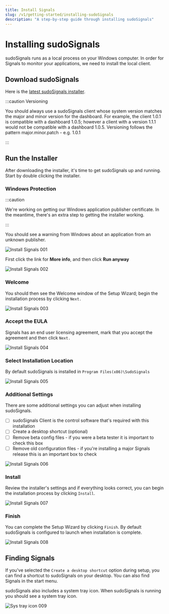 ```yaml
---
title: Install Signals
slug: /v1/getting-started/installing-sudoSignals
description: "A step-by-step guide through installing sudoSignals"
---
```


# Installing sudoSignals

sudoSignals runs as a local process on your Windows computer. In order for Signals to monitor your applications, we need to install the local client.

## Download sudoSignals

Here is the [latest sudoSignals installer](https://sudosignals-downloads.s3.amazonaws.com/production/sudoSignals_Installer.exe).

:::caution Versioning

You should always use a sudoSignals client whose system version matches the major and minor version for the dashboard. For example, the client 1.0.1 is compatible with a dashboard 1.0.5; however a client with a version 1.1.1 would not be compatible with a dashboard 1.0.5. Versioning follows the pattern major.minor.patch - e.g. 1.0.1

:::

## Run the Installer
After downloading the installer, it's time to get sudoSignals up and running. Start by double clicking the installer.

### Windows Protection

:::caution

We're working on getting our Windows application publisher certificate. In the meantime, there's an extra step to getting the installer working. 

:::

You should see a warning from Windows about an application from an unknown publisher. 

![Install Signals 001](/img/windows-installer/install-signals-001.png)

First click the link for **More info**, and then click **Run anyway**

![Install Signals 002](/img/windows-installer/install-signals-002.png)

### Welcome

You should then see the Welcome window of the Setup Wizard; begin the installation process by clicking `Next.`

![Install Signals 003](/img/windows-installer/install-signals-003.png)

### Accept the EULA

Signals has an end user licensing agreement, mark that you accept the agreement and then click `Next.`

![Install Signals 004](/img/windows-installer/install-signals-004.png)

### Select Installation Location

By default sudoSignals is installed in `Program Files(x86)\SudoSignals`

![Install Signals 005](/img/windows-installer/install-signals-005.png)

### Additional Settings

There are some additional settings you can adjust when installing sudoSignals.  

- [ ] sudoSignals Client is the control software that's required with this installation  
- [ ] Create a desktop shortcut (optional)
- [ ] Remove beta config files - if you were a beta tester it is important to check this box  
- [ ] Remove old configuration files - if you're installing a major Signals release this is an important box to check  

![Install Signals 006](/img/windows-installer/install-signals-006.png)


### Install

Review the installer's settings and if everything looks correct, you can begin the installation process by clicking `Install`.

![Install Signals 007](/img/windows-installer/install-signals-007.png)

### Finish

You can complete the Setup Wizard by clicking `Finish`. By default sudoSignals is configured to launch when installation is complete.

![Install Signals 008](/img/windows-installer/install-signals-008.png)


## Finding Signals

If you've selected the `Create a desktop shortcut` option during setup, you can find a shortcut to sudoSignals on your desktop. You can also find Signals in the start menu. 

sudoSignals also includes a system tray icon. When sudoSignals is running you should see a system tray icon.

![Sys tray icon 009](/img/windows-installer/install-signals-009.png)
